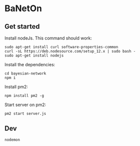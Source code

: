 # BaNetOn

## Get started

Install nodeJs. This command should work:

```
sudo apt-get install curl software-properties-common
curl -sL https://deb.nodesource.com/setup_12.x | sudo bash -
sudo apt-get install nodejs
```

Install the dependencies:

```
cd bayesian-network
npm i
```

Install pm2:

```
npm install pm2 -g
```

Start server on pm2:
```
pm2 start server.js
```


## Dev

```
nodemon
```
